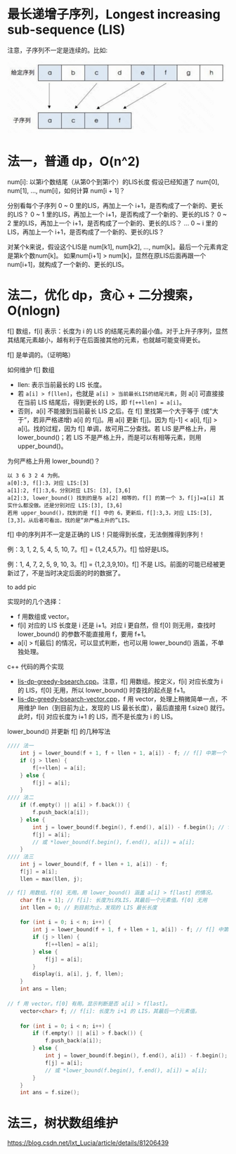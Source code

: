 # 最长递增子序列，Longest increasing sub-sequence (LIS)

注意，子序列不一定是连续的。比如:

![sub-sequence](pics/lis-sub-seq.png)

# 法一，普通 dp，O(n^2)

num[i]: 以第i个数结尾（从第0个到第i个）的LIS长度
假设已经知道了 num[0], num[1], …, num[i]，如何计算 num[i + 1]？ 

分别看每个子序列
0 ~ 0 里的LIS，再加上一个 i+1，是否构成了一个新的、更长的LIS？
0 ~ 1 里的LIS，再加上一个 i+1，是否构成了一个新的、更长的LIS？
0 ~ 2 里的LIS，再加上一个 i+1，是否构成了一个新的、更长的LIS？
…
0 ~ i 里的LIS，再加上一个 i+1，是否构成了一个新的、更长的LIS？

对某个k来说，假设这个LIS是 num[k1], num[k2], …, num[k]。最后一个元素肯定是第k个数num[k]。
如果num[i+1] > num[k]，显然在原LIS后面再跟一个num[i+1]，就构成了一个新的、更长的LIS。

# 法二，优化 dp，贪心 + 二分搜索，O(nlogn)

f[] 数组，f[i] 表示：长度为 i 的 LIS 的结尾元素的最小值。对于上升子序列，显然其结尾元素越小，越有利于在后面接其他的元素，也就越可能变得更长。

f[] 是单调的。（证明略）

如何维护 f[] 数组
* llen: 表示当前最长的 LIS 长度。
* 若 `a[i] > f[llen]`，也就是 `a[i] > 当前最长LIS的结尾元素`，则 a[i] 可直接接在当前 LIS 结尾后，得到更长的 LIS，即 `f[++llen] = a[i]`。
* 否则，a[i] 不能接到当前最长 LIS 之后。在 f[] 里找第一个大于等于 (或“大于”，若非严格递增) a[i] 的 f[j]。用 a[i] 更新 f[j]。因为 f[j-1] < a[i], f[j] > a[i]。找的过程，因为 f[] 单调，故可用二分查找。若 LIS 是严格上升，用 lower_bound()；若 LIS 不是严格上升，而是可以有相等元素，则用 upper_bound()。

为何严格上升用 lower_bound()？

```
以 3 6 3 2 4 为例。
a[0]:3, f[]:3，对应 LIS:[3]
a[1]:2, f[]:3,6，分别对应 LIS: [3], [3,6]
a[2]:3, lower_bound() 找到的是与 a[2] 相等的，f[] 的第一个 3，f[j]=a[i] 其实什么都没做。还是分别对应 LIS:[3], [3,6]
若用 upper_bound()，找到的是 f[] 中的 6，更新后，f[]:3,3，对应 LIS:[3], [3,3]。从后者可看出，找的是“非严格上升的”LIS。
```

f[] 中的序列并不一定是正确的 LIS！只能得到长度，无法倒推得到序列！

例：3, 1, 2, 5, 4, 5, 10, 7。f[] = {1,2,4,5,7}。f[] 恰好是LIS。

例：1, 4, 7, 2, 5, 9, 10, 3。f[] = {1,2,3,9,10}。f[] 不是 LIS。前面的可能已经被更新过了，不是当时决定后面的时的数据了。

to add pic

实现时的几个选择：
* f 用数组或 vector。
* f[i] 对应的 LIS 长度是 i 还是 i+1。对应 i 更自然，但 f[0] 则无用，查找时 lower_bound() 的参数不能直接用 f，要用 f+1。
* a[i] > f[最后] 的情况，可以显式判断，也可以用 lower_bound() 涵盖，不单独处理。

c++ 代码的两个实现
* [lis-dp-greedy-bsearch.cpp](code/lis-dp-greedy-bsearch.cpp)。注意，f[] 用数组。按定义，f[i] 对应长度为 i 的 LIS，f[0] 无用，所以 lower_bound() 时查找的起点是 f+1。
* [lis-dp-greedy-bsearch-vector.cpp](code/lis-dp-greedy-bsearch-vector.cpp)，f 用 vector，处理上稍微简单一点，不用维护 llen（到目前为止，发现的 LIS 最长长度），最后直接用 f.size() 就行。此时，f[i] 对应长度为 i+1 的 LIS，而不是长度为 i 的 LIS。

lower_bound() 并更新 f[] 的几种写法

```cpp
//// 法一
    int j = lower_bound(f + 1, f + llen + 1, a[i]) - f; // f[] 中第一个 >= a[i] 的
    if (j > llen) {
        f[++llen] = a[i];
    } else {
        f[j] = a[i];
    }
//// 法二
    if (f.empty() || a[i] > f.back()) {
        f.push_back(a[i]);
    } else {
        int j = lower_bound(f.begin(), f.end(), a[i]) - f.begin(); // f[] 中第一个 >= a[i] 的
        f[j] = a[i];
        // 或 *lower_bound(f.begin(), f.end(), a[i]) = a[i];
    }
//// 法三
    int j = lower_bound(f, f + llen + 1, a[i]) - f;
    f[j] = a[i];
    llen = max(llen, j);
```

```cpp
// f[] 用数组。f[0] 无用。用 lower_bound() 涵盖 a[i] > f[last] 的情况。
    char f[n + 1]; // f[i]: 长度为i的LIS，其最后一个元素值。f[0] 无用
    int llen = 0; // 到目前为止，发现的 LIS 最长长度

    for (int i = 0; i < n; i++) {
        int j = lower_bound(f + 1, f + llen + 1, a[i]) - f; // f[] 中第一个 >= a[i] 的
        if (j > llen) {
            f[++llen] = a[i];
        } else {
            f[j] = a[i];
        }
        display(i, a[i], j, f, llen);
    }
    int ans = llen;

// f 用 vector。f[0] 有用。显示判断是否 a[i] > f[last]。
    vector<char> f; // f[i]: 长度为 i+1 的 LIS，其最后一个元素值。

    for (int i = 0; i < n; i++) {
        if (f.empty() || a[i] > f.back()) {
            f.push_back(a[i]);
        } else {
            int j = lower_bound(f.begin(), f.end(), a[i]) - f.begin(); // f[] 中第一个 >= a[i] 的
            f[j] = a[i];
            // 或 *lower_bound(f.begin(), f.end(), a[i]) = a[i];
        }
    }
    int ans = f.size();

```

# 法三，树状数组维护

https://blog.csdn.net/lxt_Lucia/article/details/81206439




